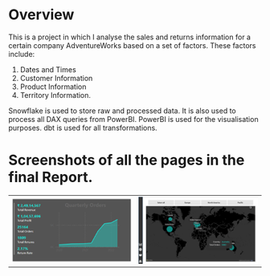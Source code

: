 Overview
=============
This is a project in which I analyse the sales and returns information for a certain company AdventureWorks based on a set of factors.
These factors include:

1. Dates and Times
2. Customer Information
3. Product Information
4. Territory Information.

Snowflake is used to store raw and processed data. It is also used to process all DAX queries from PowerBI.
PowerBI is used for the visualisation purposes.
dbt is used for all transformations.

Screenshots of all the pages in the final Report.
==================================================
<p align="center">
  <table>
    <tr>
      <td><img src="assets/custom_tooltip.png" alt="Left Image" width="300"/></td>
      <td><img src="assets/map.png" alt="Right Image" width="300"/></td>
    </tr>
  </table>
</p>